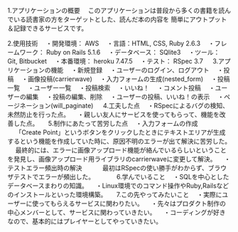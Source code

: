 
1.アプリケーションの概要
　このアプリケーションは普段から多くの書籍を読んでいる読書家の方をターゲットとした、読んだ本の内容を
簡単にアウトプット＆記録できるサービスです。

2.使用技術
　・開発環境： AWS
　・言語：HTML, CSS, Ruby 2.6.3
　・フレームワーク： Ruby on Rails 5.1.6
　・データベース： SQlite3
　・ツール： Git, Bitbucket
　・本番環境： heroku 7.47.5
　・テスト： RSpec 3.7
　
3.アプリケーションの機能
　・新規登録
　・ユーザーのログイン、ログアウト
　・投稿
　・画像投稿(carrierwave)
　・入力フォームの生成(nested_form)
　・投稿一覧
　・ユーザー一覧
　・投稿検索
　・いいね！
　・コメント投稿
　・ユーザーの編集
　・投稿の編集、削除
　・ユーザーの投稿、いいね！の表示
　・ページネーション(will_paginate)
　
4.工夫した点
　・RSpecによるバグの検知、未然防止を行った点。
　・親しい友人にサービスを使ってもらって、機能を改善した点。
　
5.制作にあたって苦労した点
　・入力フォームの作成
　    「Create Point」というボタンをクリックしたときにテキストエリアが生成するという機能を作成していた時に、原因不明のエラーが出て解決に苦労した。
　    最終的には、エラーに画像アップロード機能が絡んでいるらしいということを発見し、画像アップロード用ライブラリのcarrierwaveに変更して解決。
　・テストエラー頻出時の解決
　　　最初はRSpecの使い勝手がわからず、ブラウザテストでエラーが頻出した。
　　　
6.学んでいること
　・SQLを中心としたデータベースまわりの知識。
　・Linux環境でのコマンド操作やRuby,Railsなどのインストールといった環境構築。
　
7.この先やってみたいこと
　・実際にユーザーに使ってもらえるサービスに関わりたい。
　・先々はプロダクト制作の中心メンバーとして、サービスに関わっていきたい。
　・コーディングが好きなので、基本的にはプレイヤーとしてやっていきたい。